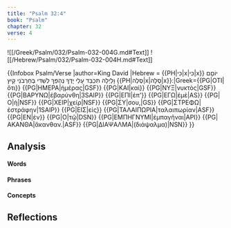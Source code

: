 ```yaml
---
title: "Psalm 32:4"
book: "Psalm"
chapter: 32
verse: 4
---
```

![[/Greek/Psalm/032/Psalm-032-004G.md#Text]]
![[/Hebrew/Psalm/032/Psalm-032-004H.md#Text]]

{{Infobox Psalm/Verse
|author=King David
|Hebrew = {{PH|כִּי|x|כִּי|x}}
יוֹםָם
וָלַיְלָה
תִּכְבַּד
עָלַי
יָדֶךָ
נֶהְפַּךְ
לְשַׁדִּי
בְּחַרְבֹנֵי
קַיִץ
{{PH|סֶלֶה|x|סֶלָה|x}}׃
|Greek={{PG|ΟΤΙ|ὅτι}} {{PG|ΗΜΕΡΑ|ἡμέρας|GSF}} {{PG|ΚΑΙ|καὶ}} {{PG|ΝΥΞ|νυκτὸς|GSF}} {{PG|ΒΑΡΥΝΩ|ἐβαρύνθη|3SAIP}} {{PG|ΕΠΙ|ἐπ'}} {{PG|ΕΓΩ|ἐμὲ|AS}} {{PG|Ο|ἡ|NSF}} {{PG|ΧΕΙΡ|χείρ|NSF}} {{PG|ΣΥ|σου,|GS}} {{PG|ΣΤΡΕΦΩ|ἐστράφην|1SAIP}} {{PG|ΕΙΣ|εἰς}} {{PG|ΤΑΛΑΙΠΩΡΙΑ|ταλαιπωρίαν|ASF}} {{PG|ΕΝ|ἐν}} {{PG|Ο|τῷ|DSN}} {{PG|ΕΜΠΗΓΝΥΜΙ|ἐμπαγῆναι|API}} {{PG|ΑΚΑΝΘΑ|ἄκανθαν.|ASF}} {{PG|ΔΙΑΨΑΛΜΑ|(διάψαλμα)|NSN}}
}}

## Analysis

#### Words

#### Phrases

#### Concepts

## Reflections

